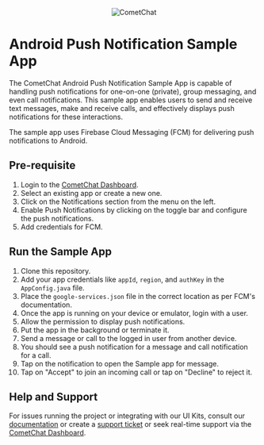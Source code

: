 <p align="center">
  <img alt="CometChat" src="https://assets.cometchat.io/website/images/logos/banner.png">
</p>

# Android Push Notification Sample App

The CometChat Android Push Notification Sample App is capable of handling push notifications for one-on-one (private), group messaging, and even call notifications. This sample app enables users to send and receive text messages, make and receive calls, and effectively displays push notifications for these interactions.

The sample app uses Firebase Cloud Messaging (FCM) for delivering push notifications to Android.

## Pre-requisite

1. Login to the [CometChat Dashboard](https://app.cometchat.com/).
2. Select an existing app or create a new one.
3. Click on the Notifications section from the menu on the left.
4. Enable Push Notifications by clicking on the toggle bar and configure the push notifications.
5. Add credentials for FCM.

## Run the Sample App

1. Clone this repository.
2. Add your app credentials like `appId`, `region`, and `authKey` in the `AppConfig.java` file.
3. Place the `google-services.json` file in the correct location as per FCM's documentation.
4. Once the app is running on your device or emulator, login with a user.
5. Allow the permission to display push notifications.
6. Put the app in the background or terminate it.
7. Send a message or call to the logged in user from another device.
8. You should see a push notification for a message and call notification for a call.
9. Tap on the notification to open the Sample app for message.
10. Tap on "Accept" to join an incoming call or tap on "Decline" to reject it.


## Help and Support

For issues running the project or integrating with our UI Kits, consult our [documentation](https://www.cometchat.com/docs/) or create a [support ticket](https://help.cometchat.com/hc/en-us) or seek real-time support via the [CometChat Dashboard](https://app.cometchat.com/).
